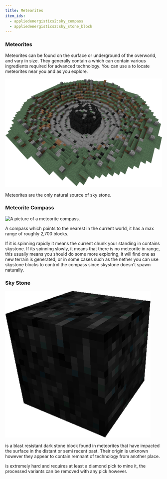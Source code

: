 ```yaml
---
title: Meteorites
item_ids:
  - appliedenergistics2:sky_compass
  - appliedenergistics2:sky_stone_block
---
```


### Meteorites

Meteorites can be found on the surface or underground of the overworld, and vary in size.
They generally contain a <ItemLink id="appliedenergistics2:sky_stone_chest"/> which can contain various
ingredients required for advanced technology. You can use a <ItemLink id="appliedenergistics2:sky_compass"/> to
locate meteorites near you and as you explore.

![A picture of a meteorite.](../../public/assets/large/meteorite.png)

Meteorites are the only natural source of sky stone.

### Meteorite Compass

![A picture of a meteorite compass.](../../../public/assets/large/meteorite_compass.png)

A compass which points to the nearest <ItemLink id="appliedenergistics2:sky_stone_block"/> in the current world, it
has a max range of roughly 2,700 blocks.

If it is spinning rapidly it means the current chunk your standing in contains
skystone. If its spinning slowly, it means that there is no meteorite in range,
this usually means you should do some more exploring, it will find one as new
terrain is generated, or in some cases such as the nether you can use skystone
blocks to control the compass since skystone doesn't spawn naturally.

<RecipeFor id="appliedenergistics2:sky_compass" />

### Sky Stone

![A Picture of Skystone.](../../public/assets/large/sky_stone.png)

<ItemLink id="appliedenergistics2:sky_stone_block" /> is a blast resistant dark stone
block found in meteorites that have impacted the surface in the distant or semi recent
past. Their origin is unknown however they appear to contain remnant of technology
from another place.

<ItemLink id="appliedenergistics2:sky_stone_block" /> is extremely hard and requires
at least a diamond pick to mine it, the processed variants can be removed with any
pick however.
